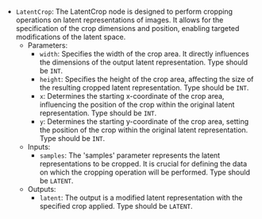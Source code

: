 - `LatentCrop`: The LatentCrop node is designed to perform cropping operations on latent representations of images. It allows for the specification of the crop dimensions and position, enabling targeted modifications of the latent space.
    - Parameters:
        - `width`: Specifies the width of the crop area. It directly influences the dimensions of the output latent representation. Type should be `INT`.
        - `height`: Specifies the height of the crop area, affecting the size of the resulting cropped latent representation. Type should be `INT`.
        - `x`: Determines the starting x-coordinate of the crop area, influencing the position of the crop within the original latent representation. Type should be `INT`.
        - `y`: Determines the starting y-coordinate of the crop area, setting the position of the crop within the original latent representation. Type should be `INT`.
    - Inputs:
        - `samples`: The 'samples' parameter represents the latent representations to be cropped. It is crucial for defining the data on which the cropping operation will be performed. Type should be `LATENT`.
    - Outputs:
        - `latent`: The output is a modified latent representation with the specified crop applied. Type should be `LATENT`.
